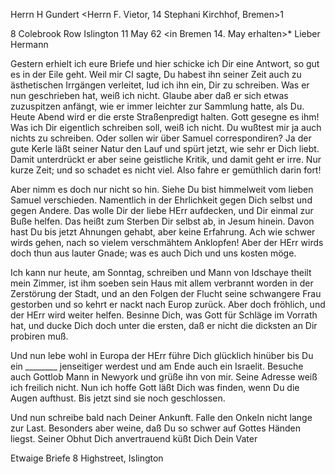 Herrn H Gundert
<Herrn F. Vietor, 14 Stephani Kirchhof, Bremen>1

 8 Colebrook Row Islington 11 May 62
 <in Bremen 14. May erhalten>*
Lieber Hermann

Gestern erhielt ich eure Briefe und hier schicke ich Dir eine Antwort, so gut es in der Eile geht. Weil mir CI sagte, Du habest ihn seiner Zeit auch zu ästhetischen Irrgängen verleitet, lud ich ihn ein, Dir zu schreiben. Was er nun geschrieben hat, weiß ich nicht. Glaube aber daß er sich etwas zuzuspitzen anfängt, wie er immer leichter zur Sammlung hatte, als Du. Heute Abend wird er die erste Straßenpredigt halten. Gott gesegne es ihm! 
Was ich Dir eigentlich schreiben soll, weiß ich nicht. Du wußtest mir ja auch nichts zu schreiben. Oder sollen wir über Samuel correspondiren? Ja der gute Kerle läßt seiner Natur den Lauf und spürt jetzt, wie sehr er Dich liebt. Damit unterdrückt er aber seine geistliche Kritik, und damit geht er irre. Nur kurze Zeit; und so schadet es nicht viel. Also fahre er gemüthlich darin fort!

Aber nimm es doch nur nicht so hin. Siehe Du bist himmelweit vom lieben Samuel verschieden. Namentlich in der Ehrlichkeit gegen Dich selbst und gegen Andere. Das wolle Dir der liebe HErr aufdecken, und Dir einmal zur Buße helfen. Das heißt zum Sterben Dir selbst ab, in Jesum hinein. Davon hast Du bis jetzt Ahnungen gehabt, aber keine Erfahrung. Ach wie schwer wirds gehen, nach so vielem verschmähtem Anklopfen! Aber der HErr wirds doch thun aus lauter Gnade; was es auch Dich und uns kosten möge.

Ich kann nur heute, am Sonntag, schreiben und Mann von Idschaye theilt mein Zimmer, ist ihm soeben sein Haus mit allem verbrannt worden in der Zerstörung der Stadt, und an den Folgen der Flucht seine schwangere Frau gestorben und so kehrt er nackt nach Europ zurück. Aber doch fröhlich, und der HErr wird weiter helfen. Besinne Dich, was Gott für Schläge im Vorrath hat, und ducke Dich doch unter die ersten, daß er nicht die dicksten an Dir probiren muß.

Und nun lebe wohl in Europa der HErr führe Dich glücklich hinüber bis Du ein ________ jenseitiger werdest und am Ende auch ein Israelit. 
Besuche auch Gottlob Mann in Newyork und grüße ihn von mir. Seine Adresse weiß ich freilich nicht. Nun ich hoffe Gott läßt Dich was finden, wenn Du die Augen aufthust. Bis jetzt sind sie noch geschlossen.

Und nun schreibe bald nach Deiner Ankunft. Falle den Onkeln nicht lange zur Last. Besonders aber weine, daß Du so schwer auf Gottes Händen liegst. Seiner Obhut Dich anvertrauend küßt Dich
 Dein Vater

Etwaige Briefe 8 Highstreet, Islington
